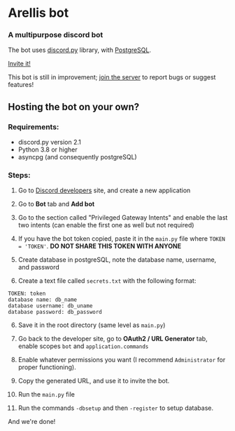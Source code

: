 # **Arellis bot**

### A multipurpose discord bot

The bot uses [discord.py](https://github.com/Rapptz/discord.py) library, with [PostgreSQL](https://www.postgresql.org/).

[Invite it!](https://discord.com/api/oauth2/authorize?client_id=1046742411994472448&permissions=8&scope=bot%20applications.commands)

This bot is still in improvement; [join the server](https://discord.gg/gjRfPR8Rcm) to report bugs or suggest features!

## Hosting the bot on your own?

### Requirements:
- discord.py version 2.1
- Python 3.8 or higher
- asyncpg (and consequently postgreSQL)

### Steps:
1. Go to [Discord developers](https://discord.com/developers/applications) site, and create a new application
2. Go to **Bot** tab and **Add bot**
3. Go to the section called "Privileged Gateway Intents" and enable the last two intents (can enable the first one as well but not required)
4. If you have the bot token copied, paste it in the `main.py` file where `TOKEN = 'TOKEN'`. **DO NOT SHARE THIS TOKEN WITH ANYONE**

5. Create database in postgreSQL, note the database name, username, and password
6. Create a text file called `secrets.txt` with the following format:
```
TOKEN: token
database name: db_name
database username: db_uname
database password: db_password
```
6. Save it in the root directory (same level as `main.py`)

7. Go back to the developer site, go to **OAuth2 / URL Generator** tab, enable scopes `bot` and `application.commands`
8. Enable whatever permissions you want (I recommend `Administrator` for proper functioning).
9. Copy the generated URL, and use it to invite the bot.

10. Run the `main.py` file
11. Run the commands `-dbsetup` and then `-register` to setup database.

And we're done!

